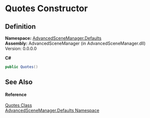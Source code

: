 # Quotes Constructor




## Definition
**Namespace:** <a href="N_AdvancedSceneManager_Defaults">AdvancedSceneManager.Defaults</a>  
**Assembly:** AdvancedSceneManager (in AdvancedSceneManager.dll) Version: 0.0.0.0

**C#**
``` C#
public Quotes()
```



## See Also


#### Reference
<a href="T_AdvancedSceneManager_Defaults_Quotes">Quotes Class</a>  
<a href="N_AdvancedSceneManager_Defaults">AdvancedSceneManager.Defaults Namespace</a>  
